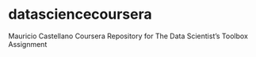 # datasciencecoursera
Mauricio Castellano Coursera Repository for The Data Scientist’s Toolbox Assignment

